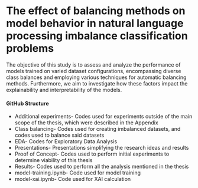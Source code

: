 # The effect of balancing methods on model behavior in natural language processing imbalance classification problems
The objective of this study is to assess and analyze the performance of models trained on varied dataset configurations, encompassing diverse class balances and employing various techniques for automatic balancing methods. Furthermore, we aim to investigate how these factors impact the explainability and interpretability of the models.



#### GitHub Structure
* Additional experiments- Codes used for experiments outside of the main scope of the thesis, which were described in the Appendix
* Class balancing- Codes used for creating imbalanced datasets, and codes used to balance said datasets
* EDA- Codes for Exploratory Data Analysis
* Presentations- Presentations simplifying the research ideas and results
* Proof of Concept- Codes used to perform initial experiments to determine viability of this thesis
* Results- Codes used to perform all the analysis mentioned in the thesis
* model-training.ipynb- Code used for model training
* model-xai.ipynb- Code used for XAI calculation